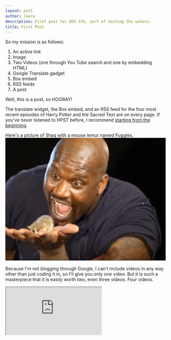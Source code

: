 ```yaml
---
layout: post
author: laura
description: First post for EDU 370, sort of testing the waters.
title: First Post
---
```

So my mission is as follows:
<ol>
<li>An active link</li>
<li>Image</li>
<li>Two Videos (one through You Tube search and one by embedding HTML)</li>
<li>Google Translate gadget</li>
<li>Box embed</li>
<li>RSS feeds</li>
<li>A post</li>
</ol>
Well, this is a post, so HOORAY!

The translate widget, the Box embed, and an RSS feed for the four most recent episodes of Harry Potter and the Sacred Text are on every page. If you've never listened to HPST before, I recommend <a href="https://www.harrypottersacredtext.com/listen-2" target="_blank">starting from the beginning</a>. 

Here's a picture of Shaq with a mouse lemur named Fuggles.
<img src="/assets/img/shaq_lemur.jpg">

Because I'm not blogging through Google, I can't include videos in any way other than just coding it in, so I'll give you only one video. But it is such a masterpiece that it is easily worth two, even three videos. Four videos.

<iframe src="https://www.youtube.com/embed/Imhi98dHa5w" allowfullscreen><a href="https://www.youtube.com/watch?v=Imhi98dHa5w" target="_blank">Can't play the video? Click here.</a></iframe>


